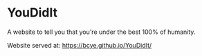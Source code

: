 # YouDidIt

A website to tell you that you're under the best 100% of humanity.

Website served at: https://bcye.github.io/YouDidIt/
